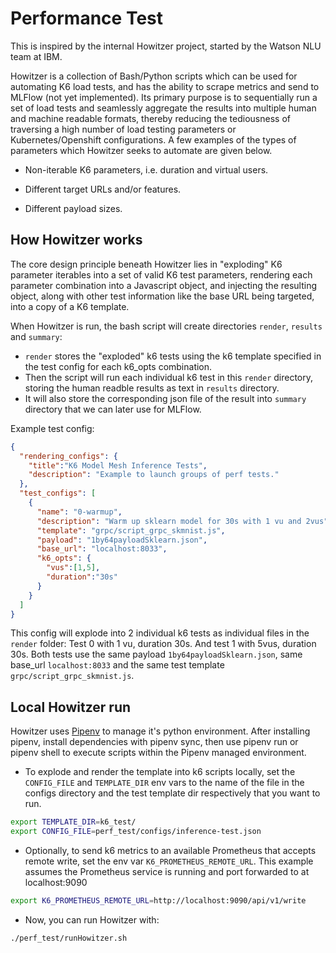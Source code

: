 # Performance Test

This is inspired by the internal Howitzer project, started by the Watson NLU team at IBM.

Howitzer is a collection of Bash/Python scripts which can be used for automating K6 load tests, and has the ability to scrape metrics and send to MLFlow (not yet implemented). Its primary purpose is to sequentially run a set of load tests and seamlessly aggregate the results into multiple human and machine readable formats, thereby reducing the tediousness of traversing a high number of load testing parameters or Kubernetes/Openshift configurations. A few examples of the types of parameters which Howitzer seeks to automate are given below.

- Non-iterable K6 parameters, i.e. duration and virtual users.

- Different target URLs and/or features.

- Different payload sizes.

## How Howitzer works
The core design principle beneath Howitzer lies in "exploding" K6 parameter iterables into a set of valid K6 test parameters, rendering each parameter combination into a Javascript object, and injecting the resulting object, along with other test information like the base URL being targeted, into a copy of a K6 template.

When Howitzer is run, the bash script will create directories `render`, `results` and `summary`:
- `render` stores the "exploded" k6 tests using the k6 template specified in the test config for each k6_opts combination.
- Then the script will run each individual k6 test in this `render` directory, storing the human readble results as text in `results` directory.
- It will also store the corresponding json file of the result into `summary` directory that we can later use for MLFlow.

Example test config:
```json
{
  "rendering_configs": {
    "title":"K6 Model Mesh Inference Tests",
    "description": "Example to launch groups of perf tests."
  },
  "test_configs": [
    {
      "name": "0-warmup",
      "description": "Warm up sklearn model for 30s with 1 vu and 2vus",
      "template": "grpc/script_grpc_skmnist.js",
      "payload": "1by64payloadSklearn.json",
      "base_url": "localhost:8033",
      "k6_opts": {
        "vus":[1,5],
        "duration":"30s"
      }
    }
  ]
}
```
This config will explode into 2 individual k6 tests as individual files in the `render` folder: Test 0 with 1 vu, duration 30s. And test 1 with 5vus, duration 30s.
Both tests use the same payload `1by64payloadSklearn.json`, same base_url `localhost:8033` and the same test template `grpc/script_grpc_skmnist.js`.

## Local Howitzer run
Howitzer uses [Pipenv](https://pipenv.pypa.io/en/latest/install/#installing-pipenv) to manage it's python environment. After installing pipenv, install dependencies with pipenv sync, then use pipenv run or pipenv shell to execute scripts within the Pipenv managed environment.

- To explode and render the template into k6 scripts locally, set the `CONFIG_FILE` and `TEMPLATE_DIR` env vars to the name of the file in the configs directory and the test template dir respectively that you want to run.
```sh
export TEMPLATE_DIR=k6_test/
export CONFIG_FILE=perf_test/configs/inference-test.json
```

- Optionally, to send k6 metrics to an available Prometheus that accepts remote write, set the env var `K6_PROMETHEUS_REMOTE_URL`. This example assumes the Prometheus service is running and port forwarded to at localhost:9090 
```sh
export K6_PROMETHEUS_REMOTE_URL=http://localhost:9090/api/v1/write
```

- Now, you can run Howitzer with:
```sh
./perf_test/runHowitzer.sh
```